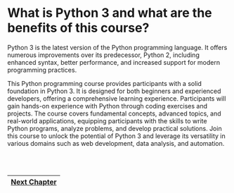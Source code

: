 # What is Python 3 and what are the benefits of this course?
<p>Python 3 is the latest version of the Python programming language. It offers numerous improvements over its predecessor, Python 2, including enhanced syntax, better performance, and increased support for modern programming practices.</p>
<p>This Python programming course provides participants with a solid foundation in Python 3. It is designed for both beginners and experienced developers, offering a comprehensive learning experience. Participants will gain hands-on experience with Python through coding exercises and projects. The course covers fundamental concepts, advanced topics, and real-world applications, equipping participants with the skills to write Python programs, analyze problems, and develop practical solutions. Join this course to unlock the potential of Python 3 and leverage its versatility in various domains such as web development, data analysis, and automation.&nbsp; </p></br></br>

|[Next Chapter](https://github.com/IllusiveCoder/Python-Course/blob/main/ChapterTwo.md)|
|---|
